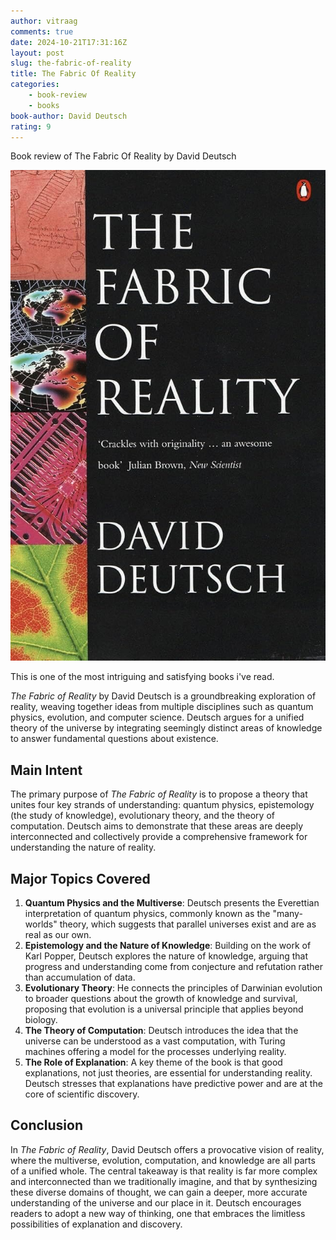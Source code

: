 ```yaml
---
author: vitraag
comments: true
date: 2024-10-21T17:31:16Z
layout: post
slug: the-fabric-of-reality 
title: The Fabric Of Reality
categories:
    - book-review
    - books
book-author: David Deutsch 
rating: 9
---
```

Book review of The Fabric Of Reality by David Deutsch 

![The Fabric Of Reality](/assets/images/books/the-fabric-of-reality.jpg)

This is one of the most intriguing and satisfying books i've read.

_The Fabric of Reality_ by David Deutsch is a groundbreaking exploration of reality, weaving together ideas from multiple disciplines such as quantum physics, evolution, and computer science. Deutsch argues for a unified theory of the universe by integrating seemingly distinct areas of knowledge to answer fundamental questions about existence.

## Main Intent
The primary purpose of _The Fabric of Reality_ is to propose a theory that unites four key strands of understanding: quantum physics, epistemology (the study of knowledge), evolutionary theory, and the theory of computation. Deutsch aims to demonstrate that these areas are deeply interconnected and collectively provide a comprehensive framework for understanding the nature of reality.

## Major Topics Covered
1. **Quantum Physics and the Multiverse**: Deutsch presents the Everettian interpretation of quantum physics, commonly known as the "many-worlds" theory, which suggests that parallel universes exist and are as real as our own.
2. **Epistemology and the Nature of Knowledge**: Building on the work of Karl Popper, Deutsch explores the nature of knowledge, arguing that progress and understanding come from conjecture and refutation rather than accumulation of data.
3. **Evolutionary Theory**: He connects the principles of Darwinian evolution to broader questions about the growth of knowledge and survival, proposing that evolution is a universal principle that applies beyond biology.
4. **The Theory of Computation**: Deutsch introduces the idea that the universe can be understood as a vast computation, with Turing machines offering a model for the processes underlying reality.
5. **The Role of Explanation**: A key theme of the book is that good explanations, not just theories, are essential for understanding reality. Deutsch stresses that explanations have predictive power and are at the core of scientific discovery.

## Conclusion
In _The Fabric of Reality_, David Deutsch offers a provocative vision of reality, where the multiverse, evolution, computation, and knowledge are all parts of a unified whole. The central takeaway is that reality is far more complex and interconnected than we traditionally imagine, and that by synthesizing these diverse domains of thought, we can gain a deeper, more accurate understanding of the universe and our place in it. Deutsch encourages readers to adopt a new way of thinking, one that embraces the limitless possibilities of explanation and discovery.

